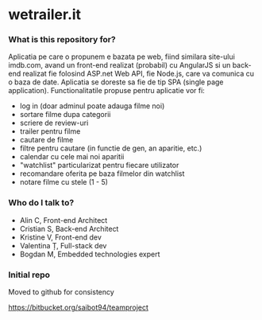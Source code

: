 # wetrailer.it #

### What is this repository for? ###

Aplicatia pe care o propunem e bazata pe web, fiind similara site-ului imdb.com, avand un front-end realizat (probabil) cu AngularJS si un back-end realizat fie folosind ASP.net Web API, fie Node.js, care va comunica cu o baza de date.
Aplicatia se doreste sa fie de tip SPA (single page application).
Functionalitatile propuse pentru aplicatie vor fi:

* log in (doar adminul poate adauga filme noi)
* sortare filme dupa categorii
* scriere de review-uri
* trailer pentru filme
* cautare de filme
* filtre pentru cautare (in functie de gen, an aparitie, etc.)
* calendar cu cele mai noi aparitii
* "watchlist" particularizat pentru fiecare utilizator 
* recomandare oferita pe baza filmelor din watchlist
* notare filme cu stele (1 - 5)

### Who do I talk to? ###

* Alin C, Front-end Architect
* Cristian S, Back-end Architect
* Kristine V, Front-end dev
* Valentina Ț, Full-stack dev
* Bogdan M, Embedded technologies expert

### Initial repo ###

Moved to github for consistency

https://bitbucket.org/saibot94/teamproject
